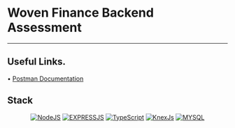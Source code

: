 # Woven Finance Backend Assessment

---

## Useful Links.

•⁠  ⁠[Postman Documentation](https://documenter.getpostman.com/view/27074715/2sA3drJuxt)

## Stack

<div align="center">

<a href="">![NodeJS](https://img.shields.io/badge/node.js-6DA55F?style=for-the-badge&logo=node.js&logoColor=white)</a>
<a href="">![EXPRESSJS](https://img.shields.io/badge/expressjs-%23E0234E.svg?style=for-the-badge&logo=expressjs&logoColor=white)</a>
<a href="">![TypeScript](https://img.shields.io/badge/typescript-%23007ACC.svg?style=for-the-badge&logo=typescript&logoColor=white)</a>
<a href="">![KnexJs](https://img.shields.io/badge/sequelizejs-%23007ACC.svg?style=for-the-badge&logo=sequelizejs&logoColor=white)</a>
<a href="">![MYSQL](https://img.shields.io/badge/mysql-%23007ACC.svg?style=for-the-badge&logo=mysql&logoColor=white)</a>

</div>